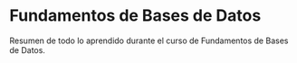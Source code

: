 # Fundamentos de Bases de Datos

Resumen de todo lo aprendido durante el curso de Fundamentos de Bases de Datos.

